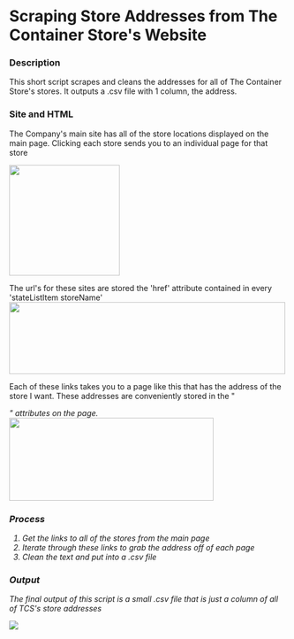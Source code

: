 # Scraping Store Addresses from The Container Store's Website

### Description 
This short script scrapes and cleans the addresses for all of The Container Store's stores. It outputs a .csv file with 1 column, the address. 

### Site and HTML
The Company's main site has all of the store locations displayed on the main page. Clicking each store sends you to an individual page for that store

<img src="https://user-images.githubusercontent.com/38504767/54851673-1a96cb80-4cc1-11e9-9b23-8a3850702349.png" height="200">


The url's for these sites are stored the 'href' attribute contained in every 'stateListItem storeName' 
<img src="https://user-images.githubusercontent.com/38504767/54852259-bb39bb00-4cc2-11e9-879b-25c41d0cfbb2.png" height="130" width = "500">

Each of these links takes you to a page like this that has the address of the store I want. These addresses are conveniently stored in the "<address>" attributes on the page.
<img src="https://user-images.githubusercontent.com/38504767/54852421-3f8c3e00-4cc3-11e9-8daf-aaf9ca14c02d.png" height="150" width = "370">

### Process
1. Get the links to all of the stores from the main page
2. Iterate through these links to grab the address off of each page
3. Clean the text and put into a .csv file

### Output 
The final output of this script is a small .csv file that is just a column of all of TCS's store addresses

<img src="https://user-images.githubusercontent.com/38504767/54852769-3485dd80-4cc4-11e9-92df-6de039179bbb.png">
